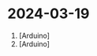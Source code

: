 # 2024-03-19

1. [](https://github.comundefined "Onboard electronics/sensors for CSH's electric vehicle") [Arduino]
2. [](https://github.comundefined "Example file to blink the LED on an Arduino") [Arduino]

